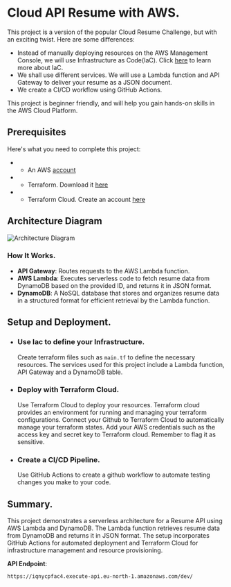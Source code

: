 # Cloud API Resume with AWS.

This project is a version of the popular Cloud Resume Challenge, but with an exciting twist. Here are some differences:
- Instead of manually deploying resources on the AWS Management Console, we will use Infrastructure as Code(IaC). Click [here](https://learn.microsoft.com/en-us/devops/deliver/what-is-infrastructure-as-code) to learn more about IaC.
- We shall use different services. We will use a Lambda function and API Gateway to deliver your resume as a JSON document.
- We create a CI/CD workflow using GitHub Actions.

This project is beginner friendly, and will help you gain hands-on skills in the AWS Cloud Platform. 

## Prerequisites
Here's what you need to complete this project:
- - An AWS [account](https://aws.amazon.com/resources/create-account/)
- - Terraform. Download it [here](https://www.terraform.io/)
- - Terraform Cloud. Create an account [here](https://app.terraform.io/session)

## Architecture Diagram

![Architecture Diagram](https://github.com/user-attachments/assets/b878a36f-b61a-4077-a3c2-73d8d7c4a51d)


### How It Works.
- **API Gateway**: Routes requests to the AWS Lambda function.
- **AWS Lambda**: Executes serverless code to fetch resume data from DynamoDB based on the provided ID, and returns it in JSON format.
- **DynamoDB**: A NoSQL database that stores and organizes resume data in a structured format for efficient retrieval by the Lambda function.

## Setup and Deployment.
- ### Use Iac to define your Infrastructure.
  Create terraform files such as ```main.tf``` to define the necessary resources. The services used for this project include a Lambda function, API Gateway and a DynamoDB table.

- ### Deploy with Terraform Cloud.
  Use Terraform Cloud to deploy your resources. Terraform cloud provides an environment for running and managing your terraform configurations.
  Connect your Github to Terraform Cloud to automatically manage your terraform states.
  Add your AWS credentials such as the access key and secret key to Terraform cloud. Remember to flag it as sensitive.
  
- ### Create a CI/CD Pipeline.
  Use GitHub Actions to create a github workflow to automate testing changes you make to your code.

## Summary.
This project demonstrates a serverless architecture for a Resume API using AWS Lambda and DynamoDB. The Lambda function retrieves resume data from DynamoDB and returns it in JSON format. The setup incorporates GitHub Actions for automated deployment and Terraform Cloud for infrastructure management and resource provisioning. 

**API Endpoint**:
```
https://iqnycpfac4.execute-api.eu-north-1.amazonaws.com/dev/
```
